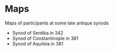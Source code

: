 # Maps
Maps of participants at some late antique synods

- Synod of Serdika in 342
- Synod of Constantinople in 381
- Synod of Aquileia in 381

